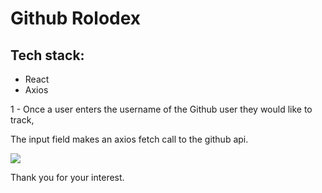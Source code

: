 <h1>Github Rolodex</h1>

<h2>Tech stack:</h2>
<ul>
  <li>React</li>
  <li>Axios</li>
  </ul>

<p>1 - Once a user enters the username of the Github user they would like to track,</p>
<p>The input field makes an axios fetch call to the github api.</p>
  <img src="https://media.giphy.com/media/g0EofuTJM0iszrLWUo/giphy.gif"/>
  
  Thank you for your interest.
